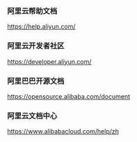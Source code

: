 ### 阿里云帮助文档
https://help.aliyun.com/

### 阿里云开发者社区
https://developer.aliyun.com/

### 阿里巴巴开源文档
https://opensource.alibaba.com/document

### 阿里云文档中心
https://www.alibabacloud.com/help/zh


